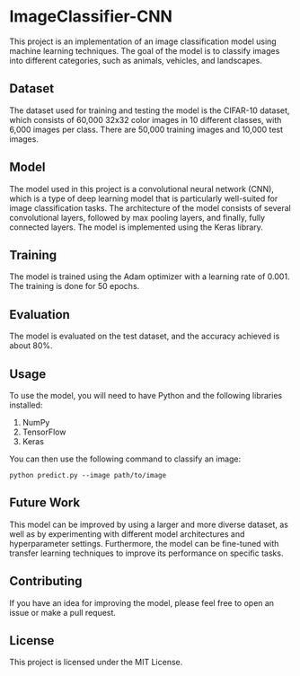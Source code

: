 # ImageClassifier-CNN
This project is an implementation of an image classification model using machine learning techniques. The goal of the model is to classify images into different categories, such as animals, vehicles, and landscapes.

## Dataset
The dataset used for training and testing the model is the CIFAR-10 dataset, which consists of 60,000 32x32 color images in 10 different classes, with 6,000 images per class. There are 50,000 training images and 10,000 test images.

## Model
The model used in this project is a convolutional neural network (CNN), which is a type of deep learning model that is particularly well-suited for image classification tasks. The architecture of the model consists of several convolutional layers, followed by max pooling layers, and finally, fully connected layers. The model is implemented using the Keras library.

## Training
The model is trained using the Adam optimizer with a learning rate of 0.001. The training is done for 50 epochs.

## Evaluation
The model is evaluated on the test dataset, and the accuracy achieved is about 80%.

## Usage
To use the model, you will need to have Python and the following libraries installed:

1. NumPy
2. TensorFlow
3. Keras

You can then use the following command to classify an image:
```
python predict.py --image path/to/image
```

## Future Work
This model can be improved by using a larger and more diverse dataset, as well as by experimenting with different model architectures and hyperparameter settings. Furthermore, the model can be fine-tuned with transfer learning techniques to improve its performance on specific tasks.

## Contributing
If you have an idea for improving the model, please feel free to open an issue or make a pull request.

## License
This project is licensed under the MIT License.
